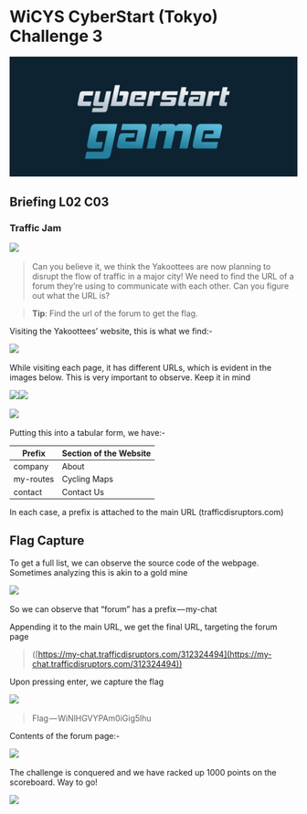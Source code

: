 # WiCYS CyberStart (Tokyo) Challenge 3

![](../../.gitbook/assets/CS.png)

## Briefing L02 C03

### **Traffic Jam**

&#x20;                                           ![](https://cdn-images-1.medium.com/max/1000/1\*ZdD30FVVNMOIM1RTgretvA.jpeg)

> Can you believe it, we think the Yakoottees are now planning to disrupt the flow of traffic in a major city! We need to find the URL of a forum they’re using to communicate with each other. Can you figure out what the URL is?

> **Tip**: Find the url of the forum to get the flag.

Visiting the Yakoottees’ website, this is what we find:-

&#x20;                                     ![](https://cdn-images-1.medium.com/max/1000/1\*eUYbmTvQBbbCTKFVFLLY0A.jpeg)

While visiting each page, it has different URLs, which is evident in the images below. This is very important to observe. Keep it in mind

![](https://cdn-images-1.medium.com/max/1000/1\*XpsP3jONXxSxdo3UZWDytw.jpeg)![](https://cdn-images-1.medium.com/max/1000/1\*ZuZ-LzUHQfhApvvchOG3xQ.jpeg)

&#x20;                                     ![](https://cdn-images-1.medium.com/max/750/1\*Br-G2IAFOb65PX9NjGnYQg.jpeg)

Putting this into a tabular form, we have:-

| Prefix    | Section of the Website |
| --------- | ---------------------- |
| company   | About                  |
| my-routes | Cycling Maps           |
| contact   | Contact Us             |

In each case, a prefix is attached to the main URL (trafficdisruptors.com)

## Flag Capture

To get a full list, we can observe the source code of the webpage. Sometimes analyzing this is akin to a gold mine

&#x20;                                             ![](https://cdn-images-1.medium.com/max/1000/1\*0geoF5geKMMBZRUDziVg0A.jpeg)

So we can observe that “forum” has a prefix — my-chat

Appending it to the main URL, we get the final URL, targeting the forum page

> ([https://my-chat.trafficdisruptors.com/312324494](https://my-chat.trafficdisruptors.com/312324494))

Upon pressing enter, we capture the flag

&#x20;                                                ![](https://cdn-images-1.medium.com/max/1000/1\*bZBhhTA1UAIUiJSeJUOIgg.jpeg)

> Flag — WiNlHGVYPAm0iGig5lhu

Contents of the forum page:-

&#x20;                                                 ![](https://cdn-images-1.medium.com/max/1000/1\*lcbNltfQ28IFdRu2HiICgA.jpeg)

The challenge is conquered and we have racked up 1000 points on the scoreboard. Way to go!

&#x20;                                                  ![](https://cdn-images-1.medium.com/max/1000/1\*gN2IWknJhcRD7Uv\_dZLHbQ.jpeg)

